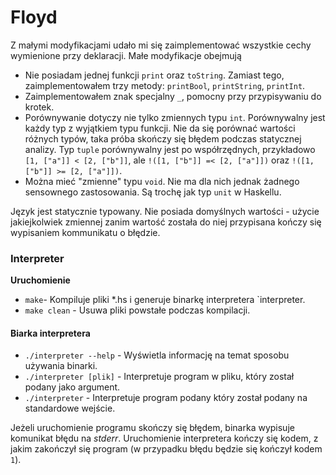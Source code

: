 # Floyd

Z małymi modyfikacjami udało mi się zaimplementować wszystkie cechy wymienione przy deklaracji.
Małe modyfikacje obejmują
- Nie posiadam jednej funkcji `print` oraz `toString`. Zamiast tego, zaimplementowałem trzy metody: `printBool`, `printString`, `printInt`.
- Zaimplementowałem znak specjalny `_`, pomocny  przy przypisywaniu do krotek.
- Porównywanie dotyczy nie tylko zmiennych typu `int`. Porównywalny jest każdy typ z wyjątkiem typu funkcji. Nie da się porównać wartości różnych typów, taka próba skończy się błędem podczas statycznej analizy. Typ `tuple` porównywalny jest po współrzędnych, przykładowo `[1, ["a"]] < [2, ["b"]]`, ale `!([1, ["b"]] =< [2, ["a"]])` oraz `!([1, ["b"]] >= [2, ["a"]])`.
- Można mieć "zmienne" typu `void`. Nie ma dla nich jednak żadnego sensownego zastosowania. Są trochę jak typ `unit` w Haskellu.

Język jest statycznie typowany. Nie posiada domyślnych wartości - użycie jakiejkolwiek zmiennej zanim wartość została do niej przypisana kończy się wypisaniem kommunikatu o błędzie.


### Interpreter

**Uruchomienie**

- `make`- Kompiluje pliki *.hs i generuje binarkę interpretera `interpreter.
- `make clean` - Usuwa pliki powstałe podczas kompilacji. 

#### Biarka interpretera

- `./interpreter --help` - Wyświetla informację na temat sposobu używania binarki.
- `./interpreter [plik]` - Interpretuje program w pliku, który został podany jako argument.
- `./interpreter` - Interpretuje program podany który został podany na standardowe wejście.

Jeżeli uruchomienie programu skończy się błędem, binarka wypisuje komunikat błędu na *stderr*. Uruchomienie interpretera kończy się kodem, z jakim zakończył się program (w przypadku błędu będzie się kończył kodem `1`).
